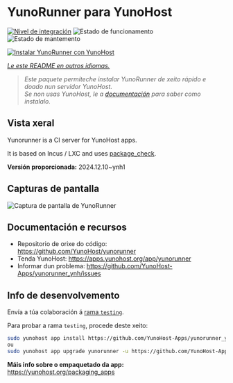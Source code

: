 <!--
NOTA: Este README foi creado automáticamente por <https://github.com/YunoHost/apps/tree/master/tools/readme_generator>
NON debe editarse manualmente.
-->

# YunoRunner para YunoHost

[![Nivel de integración](https://apps.yunohost.org/badge/integration/yunorunner)](https://ci-apps.yunohost.org/ci/apps/yunorunner/)
![Estado de funcionamento](https://apps.yunohost.org/badge/state/yunorunner)
![Estado de mantemento](https://apps.yunohost.org/badge/maintained/yunorunner)

[![Instalar YunoRunner con YunoHost](https://install-app.yunohost.org/install-with-yunohost.svg)](https://install-app.yunohost.org/?app=yunorunner)

*[Le este README en outros idiomas.](./ALL_README.md)*

> *Este paquete permíteche instalar YunoRunner de xeito rápido e doado nun servidor YunoHost.*  
> *Se non usas YunoHost, le a [documentación](https://yunohost.org/install) para saber como instalalo.*

## Vista xeral

Yunorunner is a CI server for YunoHost apps.

It is based on Incus / LXC and uses [package_check](https://github.com/YunoHost/package_check).


**Versión proporcionada:** 2024.12.10~ynh1

## Capturas de pantalla

![Captura de pantalla de YunoRunner](./doc/screenshots/screenshot.png)

## Documentación e recursos

- Repositorio de orixe do código: <https://github.com/YunoHost/yunorunner>
- Tenda YunoHost: <https://apps.yunohost.org/app/yunorunner>
- Informar dun problema: <https://github.com/YunoHost-Apps/yunorunner_ynh/issues>

## Info de desenvolvemento

Envía a túa colaboración á [rama `testing`](https://github.com/YunoHost-Apps/yunorunner_ynh/tree/testing).

Para probar a rama `testing`, procede deste xeito:

```bash
sudo yunohost app install https://github.com/YunoHost-Apps/yunorunner_ynh/tree/testing --debug
ou
sudo yunohost app upgrade yunorunner -u https://github.com/YunoHost-Apps/yunorunner_ynh/tree/testing --debug
```

**Máis info sobre o empaquetado da app:** <https://yunohost.org/packaging_apps>
